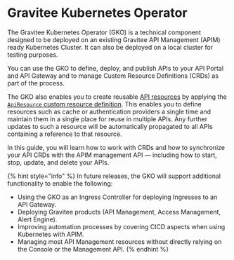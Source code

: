 # Gravitee Kubernetes Operator

The Gravitee Kubernetes Operator (GKO) is a technical component designed to be deployed on an existing Gravitee API Management (APIM) ready Kubernetes Cluster. It can also be deployed on a local cluster for testing purposes.

You can use the GKO to define, deploy, and publish APIs to your API Portal and API Gateway and to manage Custom Resource Definitions (CRDs) as part of the process.

The GKO also enables you to create reusable [API resources](../api-configuration/resources.md) by applying the [`ApiResource` custom resource definition](https://docs.gravitee.io/apim/3.x/apim\_kubernetes\_operator\_user\_guide\_reusable\_resources.html). This enables you to define resources such as cache or authentication providers a single time and maintain them in a single place for reuse in multiple APIs. Any further updates to such a resource will be automatically propagated to all APIs containing a reference to that resource.

In this guide, you will learn how to work with CRDs and how to synchronize your API CRDs with the APIM management API — including how to start, stop, update, and delete your APIs.

{% hint style="info" %}
In future releases, the GKO will support additional functionality to enable the following:

* Using the GKO as an Ingress Controller for deploying Ingresses to an API Gateway.
* Deploying Gravitee products (API Management, Access Management, Alert Engine).
* Improving automation processes by covering CICD aspects when using Kubernetes with APIM.
* Managing most API Management resources without directly relying on the Console or the Management API.
{% endhint %}
